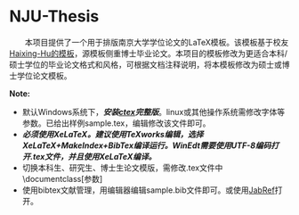# NJU-Thesis

　　本项目提供了一个用于排版南京大学学位论文的LaTeX模板。该模板基于校友[Haixing-Hu的模板](https://github.com/Haixing-Hu/nju-thesis)，源模板侧重博士毕业论文。本项目的模板修改为更适合本科/硕士学位的毕业论文格式和风格，可根据文档注释说明，将本模板修改为硕士或博士学位论文模板。  
  
**Note:**
* 默认Windows系统下，***安装[ctex](http://www.ctex.org/CTeXDownload/)完整版***。linux或其他操作系统需修改字体等参数。已给出样例sample.tex，编辑修改该文件即可。
* ***必须使用XeLaTeX。建议使用TeXworks编辑，选择XeLaTeX+MakeIndex+BibTex编译运行。WinEdt需要使用UTF-8编码打开.tex文件，并且使用XeLaTeX编译。***
* 切换本科生、研究生、博士生论文模版，需修改.tex文件中\documentclass[参数]
* 使用bibtex文献管理，用编辑器编辑sample.bib文件即可。或使用[JabRef](http://www.jabref.org/)打开。
